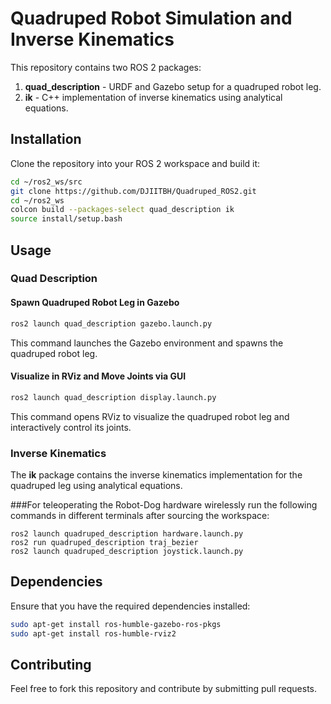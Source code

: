 # Quadruped Robot Simulation and Inverse Kinematics

This repository contains two ROS 2 packages:

1. **quad_description** - URDF and Gazebo setup for a quadruped robot leg.
2. **ik** - C++ implementation of inverse kinematics using analytical equations.

## Installation

Clone the repository into your ROS 2 workspace and build it:

```sh
cd ~/ros2_ws/src
git clone https://github.com/DJIITBH/Quadruped_ROS2.git
cd ~/ros2_ws
colcon build --packages-select quad_description ik
source install/setup.bash
```

## Usage

### Quad Description

#### Spawn Quadruped Robot Leg in Gazebo
```sh
ros2 launch quad_description gazebo.launch.py
```
This command launches the Gazebo environment and spawns the quadruped robot leg.

#### Visualize in RViz and Move Joints via GUI
```sh
ros2 launch quad_description display.launch.py
```
This command opens RViz to visualize the quadruped robot leg and interactively control its joints.

### Inverse Kinematics
The **ik** package contains the inverse kinematics implementation for the quadruped leg using analytical equations.

###For teleoperating the Robot-Dog hardware wirelessly run the following commands in different terminals after sourcing the workspace:
```
ros2 launch quadruped_description hardware.launch.py
ros2 run quadruped_description traj_bezier
ros2 launch quadruped_description joystick.launch.py
```

## Dependencies
Ensure that you have the required dependencies installed:

```sh
sudo apt-get install ros-humble-gazebo-ros-pkgs
sudo apt-get install ros-humble-rviz2
```

## Contributing
Feel free to fork this repository and contribute by submitting pull requests.

